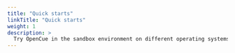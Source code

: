 ```yaml
---
title: "Quick starts"
linkTitle: "Quick starts"
weight: 1
description: >
  Try OpenCue in the sandbox environment on different operating systems
---
```

